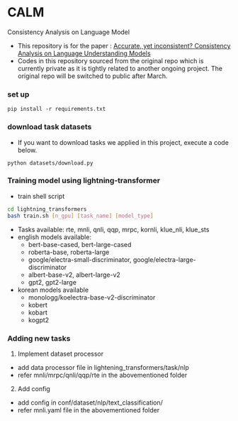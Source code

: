 # CALM
Consistency Analysis on Language Model

- This repository is for the paper : [Accurate, yet inconsistent? Consistency Analysis on Language Understanding Models](https://arxiv.org/abs/2108.06665)
- Codes in this repository sourced from the original repo which is currently private as it is tightly related to another ongoing project. The original repo will be switched to public after March.

### set up
```
pip install -r requirements.txt
```

### download task datasets
- If you want to download tasks we applied in this project, execute a code below.
```
python datasets/download.py
```

### Training model using lightning-transformer
- train shell script
```bash
cd lightning_transformers
bash train.sh [n_gpu] [task_name] [model_type]
```
- Tasks available: rte, mnli, qnli, qqp, mrpc, kornli, klue_nli, klue_sts
- english models available:
    - bert-base-cased, bert-large-cased
    - roberta-base, roberta-large
    - google/electra-small-discriminator, google/electra-large-discriminator
    - albert-base-v2, albert-large-v2
    - gpt2, gpt2-large
- korean models available
    - monologg/koelectra-base-v2-discriminator
    - kobert
    - kobart
    - kogpt2




### Adding new tasks
1) Implement dataset processor
- add data processor file in lightening_transformers/task/nlp
- refer mnli/mrpc/qnli/qqp/rte in the abovementioned folder

2) Add config
- add config in conf/dataset/nlp/text_classification/
- refer mnli.yaml file in the abovementioned folder

